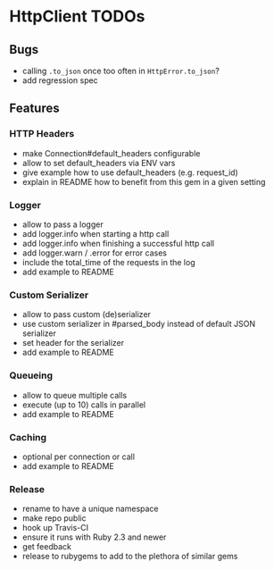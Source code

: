 # HttpClient TODOs

## Bugs

* calling `.to_json` once too often in `HttpError.to_json`?
* add regression spec

## Features

### HTTP Headers

* make Connection#default_headers configurable
* allow to set default_headers via ENV vars
* give example how to use default_headers (e.g. request_id)
* explain in README how to benefit from this gem in a given setting

### Logger

* allow to pass a logger
* add logger.info when starting a http call
* add logger.info when finishing a successful http call
* add logger.warn / .error for error cases
* include the total_time of the requests in the log
* add example to README

### Custom Serializer

* allow to pass custom (de)serializer
* use custom serializer in #parsed_body instead of default JSON serializer
* set header for the serializer
* add example to README

### Queueing

* allow to queue multiple calls
* execute (up to 10) calls in parallel
* add example to README

### Caching

* optional per connection or call
* add example to README

### Release

* rename to have a unique namespace
* make repo public
* hook up Travis-CI
* ensure it runs with Ruby 2.3 and newer
* get feedback
* release to rubygems to add to the plethora of similar gems

